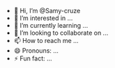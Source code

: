 - 👋 Hi, I’m @Samy-cruze
- 👀 I’m interested in ...
- 🌱 I’m currently learning ...
- 💞️ I’m looking to collaborate on ...
- 📫 How to reach me ...
- 😄 Pronouns: ...
- ⚡ Fun fact: ...

<!---
Samy-cruze/Samy-cruze is a ✨ special ✨ repository because its `README.md` (this file) appears on your GitHub profile.
You can click the Preview link to take a look at your changes.
--->
